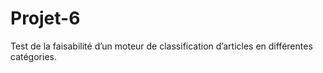 # Projet-6
Test de la faisabilité d’un moteur de classification d’articles en  différentes catégories.
